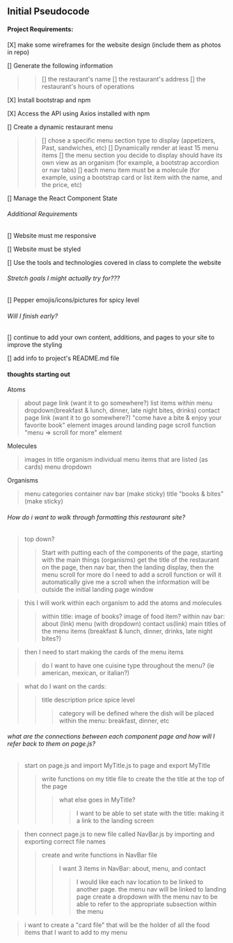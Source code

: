 ## Initial Pseudocode

#### Project Requirements:

[X] make some wireframes for the website design (include them as photos in repo)

[] Generate the following information
>> [] the restaurant's name
>> [] the restaurant's address
>> [] the restaurant's hours of operations 

[X] Install bootstrap and npm

[X] Access the API using Axios installed with npm

[] Create a dynamic restaurant menu
>> [] chose a specific menu section type to display (appetizers, Past, sandwiches, etc)
>> [] Dynamically render at least 15 menu items
>> [] the menu section you decide to display should have its own view as an organism (for example, a bootstrap accordion or nav tabs)
>> [] each menu item must be a molecule (for example, using a bootstrap card or list item with the name, and the price, etc)

[] Manage the React Component State

###### Additional Requirements

[] Website must me responsive

[] Website must be styled

[] Use the tools and technologies covered in class to complete the website

###### Stretch goals I might actually try for???

[] Pepper emojis/icons/pictures for spicy level

###### Will I finish early? 

[] continue to add your own content, additions, and pages to your site to improve the styling

[] add info to project's README.md file

#### thoughts starting out 

Atoms

> about page link (want it to go somewhere?)
> list items within menu dropdown(breakfast & lunch, dinner, late night bites, drinks)
> contact page link (want it to go somewhere?)
> "come have a bite & enjoy your favorite book" element
> images around landing page
> scroll function
> "menu => scroll for more" element

Molecules

> images in title organism
> individual menu items that are listed (as cards)
> menu dropdown

Organisms

> menu categories container
> nav bar (make sticky)
> title "books & bites" (make sticky)

###### How do i want to walk through formatting this restaurant site?

> top down?
>> Start with putting each of the components of the page, starting with the main things (organisms)
>> get the title of the restaurant on the page, then nav bar, then the landing display, then the menu scroll for more
>> do I need to add a scroll function or will it automatically give me a scroll when the information will be outside the initial landing page window

> this I will work within each organism to add the atoms and molecules
>> within title: image of books? image of food item?
>> within nav bar: about (link) menu (with dropdown) contact us(link)
>> main titles of the menu items (breakfast & lunch, dinner, drinks, late night bites?)

> then I need to start making the cards of the menu items 
>> do I want to have one cuisine type throughout the menu? (ie american, mexican, or italian?)

> what do I want on the cards: 
>> title
>> description
>> price
>> spice level
>>> category will be defined where the dish will be placed within the menu: breakfast, dinner, etc

###### what are the connections between each component page and how will I refer back to them on page.js?

> start on page.js and import MyTitle.js to page and export MyTitle
>> write functions on my title file to create the the title at the top of the page
>>> what else goes in MyTitle? 
>>>> I want to be able to set state with the title: making it a link to the landing screen

> then connect page.js to new file called NavBar.js by importing and exporting correct file names
>> create and write functions in NavBar file 
>>> I want 3 items in NavBar: about, menu, and contact
>>>> I would like each nav location to be linked to another page. the menu nav will be linked to landing page
>> create a dropdown with the menu nav to be able to refer to the appropriate subsection within the menu


> i want to create a "card file" that will be the holder of all the food items that I want to add to my menu
> 
